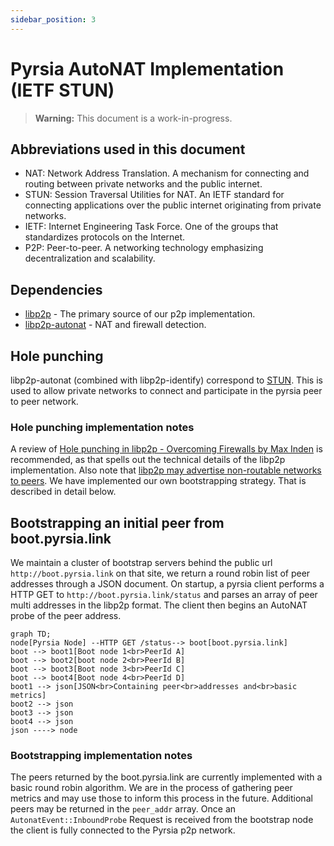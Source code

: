 ```yaml
---
sidebar_position: 3
---
```


# Pyrsia AutoNAT Implementation (IETF STUN)

> **Warning:** This document is a work-in-progress.

## Abbreviations used in this document

- NAT: Network Address Translation. A mechanism for connecting and routing between private networks and the public internet.
- STUN: Session Traversal Utilities for NAT. An IETF standard for connecting applications over the public internet originating from private networks.
- IETF: Internet Engineering Task Force. One of the groups that standardizes protocols on the Internet.
- P2P: Peer-to-peer. A networking technology emphasizing decentralization and scalability.

## Dependencies

- [libp2p](https://crates.io/crates/libp2p) - The primary source of our p2p implementation.
- [libp2p-autonat](https://crates.io/crates/libp2p-autonat) - NAT and firewall detection.

## Hole punching

libp2p-autonat (combined with libp2p-identify) correspond to [STUN](https://datatracker.ietf.org/doc/html/rfc8489).
This is used to allow private networks to connect and participate in the pyrsia peer to peer network.

### Hole punching implementation notes

A review of [Hole punching in libp2p - Overcoming Firewalls by Max Inden](https://blog.ipfs.tech/2022-01-20-libp2p-hole-punching/) is recommended, as that spells out the technical details of the libp2p implementation. Also note that [libp2p may advertise non-routable networks to peers](https://github.com/libp2p/go-libp2p/issues/436). We have implemented our own bootstrapping strategy. That is described in detail below.

## Bootstrapping an initial peer from boot.pyrsia.link

We maintain a cluster of bootstrap servers behind the public url `http://boot.pyrsia.link` on that site, we return a round robin list of peer addresses through a JSON document. On startup, a pyrsia client performs a HTTP GET to `http://boot.pyrsia.link/status` and parses an array of peer multi addresses in the libp2p format. The client then begins an AutoNAT probe of the peer address.

```mermaid
graph TD;
node[Pyrsia Node] --HTTP GET /status--> boot[boot.pyrsia.link]
boot --> boot1[Boot node 1<br>PeerId A]
boot --> boot2[boot node 2<br>PeerId B]
boot --> boot3[Boot node 3<br>PeerId C]
boot --> boot4[Boot node 4<br>PeerId D]
boot1 --> json[JSON<br>Containing peer<br>addresses and<br>basic metrics]
boot2 --> json
boot3 --> json
boot4 --> json
json ----> node
```

### Bootstrapping implementation notes

The peers returned by the boot.pyrsia.link are currently implemented with a basic round robin algorithm. We are in the process of gathering peer metrics and may use those to inform this process in the future. Additional peers may be returned in the `peer_addr` array. Once an `AutonatEvent::InboundProbe` Request is received from the bootstrap node the client is fully connected to the Pyrsia p2p network.
